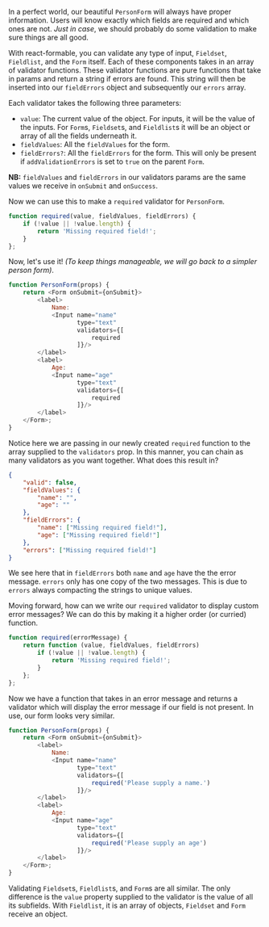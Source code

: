 In a perfect world, our beautiful `PersonForm` will always have proper information. Users will know exactly which fields are required and which ones are not. _Just in case_, we should probably do some validation to make sure things are all good.

With react-formable, you can validate any type of input, `Fieldset`, `Fieldlist`, and the `Form` itself. Each of these components takes in an array of validator functions. These validator functions are pure functions that take in params and return a string if errors are found. This string will then be inserted into our `fieldErrors` object and subsequently our `errors` array.

Each validator takes the following three parameters:

- `value`: The current value of the object. For inputs, it will be the value of the inputs. For `Form`s, `Fieldset`s, and `Fieldlist`s it will be an object or array of all the fields underneath it.
- `fieldValues`: All the `fieldValues` for the form.
- `fieldErrors?`: All the `fieldErrors` for the form. This will only be present if `addValidationErrors` is set to `true` on the parent `Form`.

**NB:** `fieldValues` and `fieldErrors` in our validators params are the same values we receive in `onSubmit` and `onSuccess`.

Now we can use this to make a `required` validator for `PersonForm`.

```js
function required(value, fieldValues, fieldErrors) {
	if (!value || !value.length) {
		return 'Missing required field!';
	}
};
```

Now, let's use it! _(To keep things manageable, we will go back to a simpler person form)_.

```js
function PersonForm(props) {
	return <Form onSubmit={onSubmit}>
		<label>
			Name:
			<Input name="name"
				   type="text"
				   validators={[
					   required
				   ]}/>
		</label>
		<label>
			Age:
			<Input name="age"
				   type="text"
				   validators={[
					   required
				   ]}/>
		</label>
	</Form>;
}
```

Notice here we are passing in our newly created `required` function to the array supplied to the `validators` prop. In this manner, you can chain as many validators as you want together. What does this result in?

```json
{
	"valid": false,
	"fieldValues": {
		"name": "",
		"age": ""
	},
	"fieldErrors": {
		"name": ["Missing required field!"],
		"age": ["Missing required field!"]
	},
	"errors": ["Missing required field!"]
}
```

We see here that in `fieldErrors` both `name` and `age` have the the error message. `errors` only has one copy of the two messages. This is due to `errors` always compacting the strings to unique values.

Moving forward, how can we write our `required` validator to display custom error messages? We can do this by making it a higher order (or curried) function.

```js
function required(errorMessage) {
	return function (value, fieldValues, fieldErrors)
		if (!value || !value.length) {
			return 'Missing required field!';
		}
	};
};
```

Now we have a function that takes in an error message and returns a validator which will display the error message if our field is not present. In use, our form looks very similar.

```js
function PersonForm(props) {
	return <Form onSubmit={onSubmit}>
		<label>
			Name:
			<Input name="name"
				   type="text"
				   validators={[
					   required('Please supply a name.')
				   ]}/>
		</label>
		<label>
			Age:
			<Input name="age"
				   type="text"
				   validators={[
					   required('Please supply an age')
				   ]}/>
		</label>
	</Form>;
}
```

Validating `Fieldset`s, `Fieldlist`s, and `Form`s are all similar. The only difference is the `value` property supplied to the validator is the value of all its subfields. With `Fieldlist`, it is an array of objects, `Fieldset` and `Form` receive an object.
